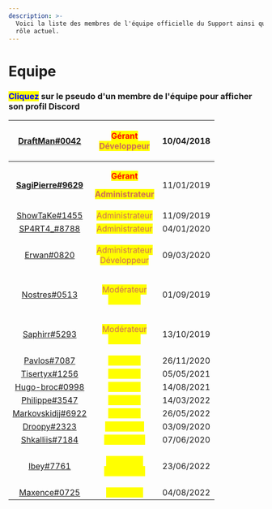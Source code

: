 ```yaml
---
description: >-
  Voici la liste des membres de l'équipe officielle du Support ainsi que leur
  rôle actuel.
---
```


# Equipe

### <mark style="color:blue;">Cliquez</mark> sur le pseudo d'un membre de l'équipe pour afficher son profil Discord

|  ****[**DraftMan#0042**](https://discordapp.com/users/207190782673813504)****  |    <p><mark style="color:red;"><strong>Gérant</strong></mark><br><mark style="color: #cd6e57"><strong>Développeur</strong></mark></p>    | 10/04/2018 |
| :----------------------------------------------------------------------------: | :-------------------------------------------------------------------------------------------------------------------------------------: | :--------: |
| ****[**SagiPierre#9629**](https://discordapp.com/users/164738865649811457)**** | <p><mark style="color:red;"><strong>Gérant</strong></mark></p><p><mark style="color: #cd6e57"><strong>Administrateur</strong></mark></p> | 11/01/2019 |
|        [ShowTaKe#1455](https://discordapp.com/users/324110004313391105)        |                                            <mark style="color: #cd6e57">Administrateur</mark>                                            | 11/09/2019 |
|        [SP4RT4\_#8788](https://discordapp.com/users/272321832323907585)        |                                            <mark style="color: #cd6e57">Administrateur</mark>                                            | 04/01/2020 |
|          [Erwan#0820](https://discordapp.com/users/150249602635792385)         |                <p><mark style="color: #cd6e57">Administrateur</mark><br><mark style="color: #cd6e57">Développeur</mark></p>               | 09/03/2020 |
|         [Nostres#0513](https://discordapp.com/users/518111825859051568)        |                   <p><mark style="color: #cd6e57">Modérateur</mark><br><mark style="color:yellow;">Référent</mark></p>                   | 01/09/2019 |
|         [Saphirr#5293](https://discordapp.com/users/555068713343254533)        |                   <p><mark style="color: #cd6e57">Modérateur</mark><br><mark style="color:yellow;">Référent</mark></p>                   | 13/10/2019 |
|         [Pavlos#7087](https://discordapp.com/users/691659049569222677)         |                                               <mark style="color:yellow;">Référent</mark>                                               | 26/11/2020 |
|        [Tisertyx#1256](https://discordapp.com/users/622078849857093633)        |                                               <mark style="color:yellow;">Référent</mark>                                               | 05/05/2021 |
|        [Hugo-broc#0998](https://discordapp.com/users/667362944606273576)       |                                               <mark style="color:yellow;">Référent</mark>                                               | 14/08/2021 |
|          [Philippe#3547](https://discord.com/users/738713574003834941)         |                                               <mark style="color:yellow;">Référent</mark>                                               | 14/03/2022 |
|        [Markovskidjj#6922](https://discord.com/users/864550872361074688)       |                                               <mark style="color:yellow;">Référent</mark>                                               | 26/05/2022 |
|         [Droopy#2323](https://discordapp.com/users/602548725113552917)         |                                               <mark style="color:yellow;">Rédacteur</mark>                                              | 03/09/2020 |
|        [Shkalliis#7184](https://discordapp.com/users/364869974730211329)       |                                              <mark style="color:yellow;">Rédactrice</mark>                                              | 07/06/2020 |
|            [Ibey#7761](https://discord.com/users/771331836596453396)           |                   <p><mark style="color:yellow;">Graphiste</mark><br><mark style="color:yellow;">Rédactrice</mark></p>                  | 23/06/2022 |
|          [Maxence#0725](https://discord.com/users/369515722713464833)          |                                               <mark style="color:yellow;">Graphiste</mark>                                              | 04/08/2022 |
